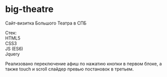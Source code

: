 # big-theatre
Сайт-визитка Большого Театра в СПБ

Стек:  
HTML5  
CSS3  
JS (ES6)  
Jquery  

Реализовано переключение афиш по нажатию кнопки в первом блоке, а также touch и scroll слайдер превью постановок в третьем.
